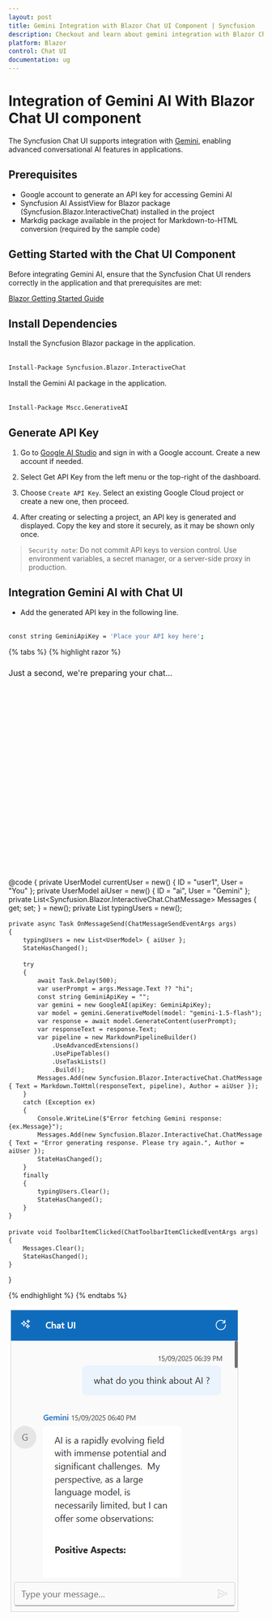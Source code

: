 ```yaml
---
layout: post
title: Gemini Integration with Blazor Chat UI Component | Syncfusion
description: Checkout and learn about gemini integration with Blazor Chat UI component in Blazor WebAssembly Application.
platform: Blazor
control: Chat UI
documentation: ug
---
```


# Integration of Gemini AI With Blazor Chat UI component   

The Syncfusion Chat UI supports integration with [Gemini](https://ai.google.dev/gemini-api/docs/quickstart), enabling advanced conversational AI features in applications.

## Prerequisites

* Google account to generate an API key for accessing Gemini AI
* Syncfusion AI AssistView for Blazor package (Syncfusion.Blazor.InteractiveChat) installed in the project
* Markdig package available in the project for Markdown-to-HTML conversion (required by the sample code)

## Getting Started with the Chat UI Component

Before integrating Gemini AI, ensure that the Syncfusion Chat UI renders correctly in the application and that prerequisites are met:

[Blazor Getting Started Guide](../getting-started) 

## Install Dependencies

Install the Syncfusion Blazor package in the application.

```bash

Install-Package Syncfusion.Blazor.InteractiveChat

```

Install the Gemini AI package in the application.

```bash

Install-Package Mscc.GenerativeAI

```

## Generate API Key

1. Go to [Google AI Studio](https://aistudio.google.com/app/apikey) and sign in with a Google account. Create a new account if needed.

2. Select Get API Key from the left menu or the top-right of the dashboard.

3. Choose `Create API Key`. Select an existing Google Cloud project or create a new one, then proceed.

4. After creating or selecting a project, an API key is generated and displayed. Copy the key and store it securely, as it may be shown only once.

> `Security note`: Do not commit API keys to version control. Use environment variables, a secret manager, or a server-side proxy in production.

##  Integration Gemini AI with Chat UI

* Add the generated API key in the following line.

```bash

const string GeminiApiKey = 'Place your API key here'; 

```

{% tabs %}
{% highlight razor %}

<div style="height: 400px; width: 400px;">
    <SfChatUI ID="chatUI" User="currentUser" HeaderText="Chat UI" HeaderIconCss="e-icons e-ai-chat" Messages="@Messages" MessageSend="OnMessageSend" TypingUsers="@typingUsers">
        <ChildContent>
            <HeaderToolbar ItemClicked="@ToolbarItemClicked">
                <HeaderToolbarItem Type="ItemType.Spacer"></HeaderToolbarItem>
                <HeaderToolbarItem IconCss="e-icons e-refresh" Tooltip="Clear Chat" />
            </HeaderToolbar>
        </ChildContent>
        <EmptyChatTemplate>
            <div class="emptychat-content">
                <h3><span class="e-icons e-comment-show"></span></h3>
                <div class="emptyChatText" style="font-size: 16px;">Just a second, we're preparing your chat...</div>
            </div>
        </EmptyChatTemplate>
    </SfChatUI>
</div>

@code {
    private UserModel currentUser = new() { ID = "user1", User = "You" };
    private UserModel aiUser = new() { ID = "ai", User = "Gemini" };
    private List<Syncfusion.Blazor.InteractiveChat.ChatMessage> Messages { get; set; } = new();
    private List<UserModel> typingUsers = new();

    private async Task OnMessageSend(ChatMessageSendEventArgs args)
    {
        typingUsers = new List<UserModel> { aiUser };
        StateHasChanged();

        try
        {
            await Task.Delay(500);
            var userPrompt = args.Message.Text ?? "hi";
            const string GeminiApiKey = "";
            var gemini = new GoogleAI(apiKey: GeminiApiKey);
            var model = gemini.GenerativeModel(model: "gemini-1.5-flash");
            var response = await model.GenerateContent(userPrompt);
            var responseText = response.Text;
            var pipeline = new MarkdownPipelineBuilder()
                .UseAdvancedExtensions()
                .UsePipeTables()
                .UseTaskLists()
                .Build();
            Messages.Add(new Syncfusion.Blazor.InteractiveChat.ChatMessage { Text = Markdown.ToHtml(responseText, pipeline), Author = aiUser });
        }
        catch (Exception ex)
        {
            Console.WriteLine($"Error fetching Gemini response: {ex.Message}");
            Messages.Add(new Syncfusion.Blazor.InteractiveChat.ChatMessage { Text = "Error generating response. Please try again.", Author = aiUser });
            StateHasChanged();
        }
        finally
        {
            typingUsers.Clear();
            StateHasChanged();
        }
    }

    private void ToolbarItemClicked(ChatToolbarItemClickedEventArgs args)
    {
        Messages.Clear();
        StateHasChanged();
    }
}

{% endhighlight %}
{% endtabs %}

![Blazor Chat UI Gemini Integration](../images/gemini-integration.png)